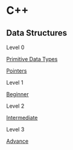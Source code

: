 <h1>C++</h1>

<h2>Data Structures</h2>

Level 0

[Primitive Data Types](Data%20Structures/1%20Primitive%20Data%20Types)

[Pointers](Data%20Structures/Pointers)

Level 1

[Beginner](Data%20Structures/2%20Beginner)

Level 2

[Intermediate](Data%20Structures/3%20Intermediate)

Level 3

[Advance](Data%20Structures/4%20Advance)
